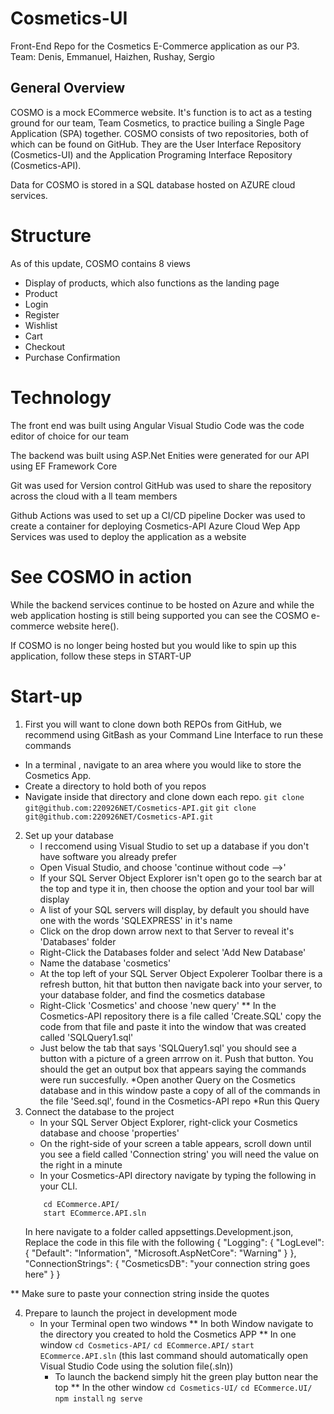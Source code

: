# Cosmetics-UI
Front-End Repo for the Cosmetics E-Commerce application as our P3. Team: Denis, Emmanuel, Haizhen, Rushay, Sergio

## General Overview
COSMO is a mock ECommerce website. It's function is to act as a testing ground for our team, Team Cosmetics, to practice builing a Single Page Application (SPA) together.
COSMO consists of two repositories, both of which can be found on GitHub. They are the User Interface Repository (Cosmetics-UI) and the Application Programing Interface Repository (Cosmetics-API).

Data for COSMO is stored in a SQL database hosted on AZURE cloud services.

# Structure
As of this update, COSMO contains 8 views
  * Display of products, which also functions as the landing page
  * Product
  * Login
  * Register
  * Wishlist
  * Cart
  * Checkout
  * Purchase Confirmation
  
 # Technology
 The front end was built using Angular
 Visual Studio Code was the code editor of choice for our team
 
 The backend was built using ASP.Net
 Enities were generated for our API using EF Framework Core
 
 Git was used for Version control
 GitHub was used to share the repository across the cloud with a ll team members
 
 Github Actions was used to set up a CI/CD pipeline
 Docker was used to create a container for deploying Cosmetics-API
 Azure Cloud Wep App Services was used to deploy the application as a website
 
 # See COSMO in action
 While the backend services continue to be hosted on Azure and while the web application hosting is still being supported you can see the COSMO e-commerce website here().
 
 If COSMO is no longer being hosted but you would like to spin up this application, follow these steps in START-UP
 # Start-up
 1. First you will want to clone down both REPOs from GitHub, we recommend using GitBash as your Command Line Interface to run these commands
  * In a terminal , navigate to an area where you would like to store the Cosmetics App.
  * Create a directory to hold both of you repos
  * Navigate inside that directory and clone down each repo.
  `git clone git@github.com:220926NET/Cosmetics-API.git`
  `git clone git@github.com:220926NET/Cosmetics-API.git`
 2. Set up your database
    * I reccomend using Visual Studio to set up a database if you don't have software you already prefer
    * Open Visual Studio, and choose 'continue without code -->'
    * If your SQL Server Object Explorer isn't open go to the search bar at the top and type it in, then choose the option and your tool bar will display
    * A list of your SQL servers will display, by default you should have one with the words 'SQLEXPRESS' in it's name
    * Click on the drop down arrow next to that Server to reveal it's 'Databases' folder
    * Right-Click the Databases folder and select 'Add New Database'
    * Name the database 'cosmetics'
    * At the top left of your SQL Server Object Expolerer Toolbar there is a refresh button, hit that button then navigate back into your server, to your database folder, and find the cosmetics database
    * Right-Click 'Cosmetics' and choose 'new query'
    ** In the Cosmetics-API repository there is a file called 'Create.SQL' copy the code from that file and paste it into the window that was created called 'SQLQuery1.sql'
    * Just below the tab that says 'SQLQuery1.sql' you should see a button with a picture of a green arrrow on it. Push that button. You should the get an output box that appears saying the commands were run succesfully.
    *Open another Query on the Cosmetics database and in this window paste a copy of all of the commands in the file 'Seed.sql', found in the Cosmetics-API repo
    *Run this Query
3. Connect the database to the project
    * In your SQL Server Object Explorer, right-click your Cosmetics database and choose 'properties'
    * On the right-side of your screen a table appears, scroll down until you see a field called 'Connection string' you will need the value on the right in a minute
    * In your Cosmetics-API directory navigate by typing the following in your CLI.
    ```cd Cosmetics-API/
        cd ECommerce.API/
        start ECommerce.API.sln
    ```
    In here navigate to a folder called appsettings.Development.json, Replace the code in this file with the following
    {
    "Logging": {
      "LogLevel": {
        "Default": "Information",
        "Microsoft.AspNetCore": "Warning"
      }
    },
    "ConnectionStrings": {
      "CosmeticsDB": "your connection string goes here"
    }
  }
  
  ** Make sure to paste your connection string inside the quotes
    
4. Prepare to launch the project in development mode
    * In your Terminal open two windows
     ** In both Window navigate to the directory you created to hold the Cosmetics APP 
     ** In one window 
     `cd Cosmetics-API/`
     `cd ECommerce.API/`
     `start ECommerce.API.sln`
       (this last command should automatically open Visual Studio Code using the solution file(.sln))
       * To launch the backend simply hit the green play button near the top
      ** In the other window
      `cd Cosmetics-UI/`
      `cd ECommerce.UI/`
      `npm install`
      `ng serve`
          
    
